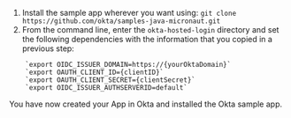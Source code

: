 1. Install the sample app wherever you want using: `git clone https://github.com/okta/samples-java-micronaut.git`
2. From the command line, enter the `okta-hosted-login` directory and set the following dependencies with the information that you copied in a previous step:

```
    `export OIDC_ISSUER_DOMAIN=https://{yourOktaDomain}`
    `export OAUTH_CLIENT_ID={clientID}`
    `export OAUTH_CLIENT_SECRET={clientSecret}`
    `export OIDC_ISSUER_AUTHSERVERID=default`
```

You have now created your App in Okta and installed the Okta <StackSelector snippet="applang" noSelector inline /> sample app.